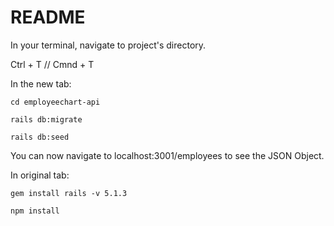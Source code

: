 # README

In your terminal, navigate to project's directory.

Ctrl + T // Cmnd + T

In the new tab:

```
cd employeechart-api

rails db:migrate

rails db:seed
```


You can now navigate to localhost:3001/employees to see the JSON Object.

In original tab:

```
gem install rails -v 5.1.3

npm install
```



